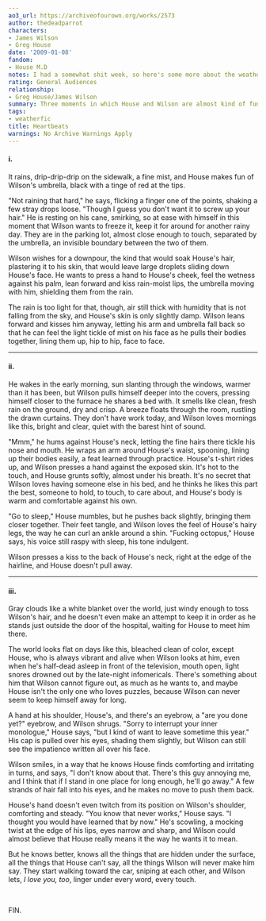 ```yaml
---
ao3_url: https://archiveofourown.org/works/2573
author: thedeadparrot
characters:
- James Wilson
- Greg House
date: '2009-01-08'
fandom:
- House M.D
notes: I had a somewhat shit week, so here's some more about the weather.
rating: General Audiences
relationship:
- Greg House/James Wilson
summary: Three moments in which House and Wilson are almost kind of functional.
tags:
- weatherfic
title: Heartbeats
warnings: No Archive Warnings Apply
---
```


#### i.

It rains, drip\-drip\-drip on the sidewalk, a fine mist, and House makes fun of Wilson's umbrella, black with a tinge of red at the tips.

"Not raining that hard," he says, flicking a finger one of the points, shaking a few stray drops loose. "Though I guess you don't want it to screw up your hair." He is resting on his cane, smirking, so at ease with himself in this moment that Wilson wants to freeze it, keep it for around for another rainy day. They are in the parking lot, almost close enough to touch, separated by the umbrella, an invisible boundary between the two of them.

Wilson wishes for a downpour, the kind that would soak House's hair, plastering it to his skin, that would leave large droplets sliding down House's face. He wants to press a hand to House's cheek, feel the wetness against his palm, lean forward and kiss rain\-moist lips, the umbrella moving with him, shielding them from the rain.

The rain is too light for that, though, air still thick with humidity that is not falling from the sky, and House's skin is only slightly damp. Wilson leans forward and kisses him anyway, letting his arm and umbrella fall back so that he can feel the light tickle of mist on his face as he pulls their bodies together, lining them up, hip to hip, face to face.



---

#### ii.

He wakes in the early morning, sun slanting through the windows, warmer than it has been, but Wilson pulls himself deeper into the covers, pressing himself closer to the furnace he shares a bed with. It smells like clean, fresh rain on the ground, dry and crisp. A breeze floats through the room, rustling the drawn curtains. They don't have work today, and Wilson loves mornings like this, bright and clear, quiet with the barest hint of sound.

"Mmm," he hums against House's neck, letting the fine hairs there tickle his nose and mouth. He wraps an arm around House's waist, spooning, lining up their bodies easily, a feat learned through practice. House's t\-shirt rides up, and Wilson presses a hand against the exposed skin. It's hot to the touch, and House grunts softly, almost under his breath. It's no secret that Wilson loves having someone else in his bed, and he thinks he likes this part the best, someone to hold, to touch, to care about, and House's body is warm and comfortable against his own.

"Go to sleep," House mumbles, but he pushes back slightly, bringing them closer together. Their feet tangle, and Wilson loves the feel of House's hairy legs, the way he can curl an ankle around a shin. "Fucking octopus," House says, his voice still raspy with sleep, his tone indulgent.

Wilson presses a kiss to the back of House's neck, right at the edge of the hairline, and House doesn't pull away.



---

#### iii.

Gray clouds like a white blanket over the world, just windy enough to toss Wilson's hair, and he doesn't even make an attempt to keep it in order as he stands just outside the door of the hospital, waiting for House to meet him there.

The world looks flat on days like this, bleached clean of color, except House, who is always vibrant and alive when Wilson looks at him, even when he's half\-dead asleep in front of the television, mouth open, light snores drowned out by the late\-night infomericals. There's something about him that Wilson cannot figure out, as much as he wants to, and maybe House isn't the only one who loves puzzles, because Wilson can never seem to keep himself away for long.

A hand at his shoulder, House's, and there's an eyebrow, a "are you done yet?" eyebrow, and Wilson shrugs. "Sorry to interrupt your inner monologue," House says, "but I kind of want to leave sometime this year." His cap is pulled over his eyes, shading them slightly, but Wilson can still see the impatience written all over his face.

Wilson smiles, in a way that he knows House finds comforting and irritating in turns, and says, "I don't know about that. There's this guy annoying me, and I think that if I stand in one place for long enough, he'll go away." A few strands of hair fall into his eyes, and he makes no move to push them back.

House's hand doesn't even twitch from its position on Wilson's shoulder, comforting and steady. "You know that never works," House says. "I thought you would have learned that by now." He's scowling, a mocking twist at the edge of his lips, eyes narrow and sharp, and Wilson could almost believe that House really means it the way he wants it to mean.

But he knows better, knows all the things that are hidden under the surface, all the things that House can't say, all the things Wilson will never make him say. They start walking toward the car, sniping at each other, and Wilson lets, *I love you, too*, linger under every word, every touch.

 

FIN.